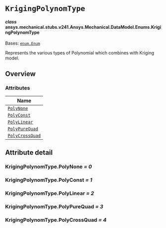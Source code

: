 # `KrigingPolynomType`



#### *class* ansys.mechanical.stubs.v241.Ansys.Mechanical.DataModel.Enums.KrigingPolynomType

Bases: [`enum.Enum`](https://docs.python.org/3/library/enum.html#enum.Enum)

Represents the various types of Polynomial which combines with Kriging model.

<!-- !! processed by numpydoc !! -->

<a id="overview"></a>

## Overview

### Attributes

| Name |
| -------------------------------------------------------------------------------------------------------------------------------- |
| [`PolyNone`](../../../../../v242/Ansys/Mechanical/DataModel/Enums/KrigingPolynomType.md#KrigingPolynomType.PolyNone) |
| [`PolyConst`](../../../../../v242/Ansys/Mechanical/DataModel/Enums/KrigingPolynomType.md#KrigingPolynomType.PolyConst) |
| [`PolyLinear`](../../../../../v242/Ansys/Mechanical/DataModel/Enums/KrigingPolynomType.md#KrigingPolynomType.PolyLinear) |
| [`PolyPureQuad`](../../../../../v242/Ansys/Mechanical/DataModel/Enums/KrigingPolynomType.md#KrigingPolynomType.PolyPureQuad) |
| [`PolyCrossQuad`](../../../../../v242/Ansys/Mechanical/DataModel/Enums/KrigingPolynomType.md#KrigingPolynomType.PolyCrossQuad) |

<a id="attribute-detail"></a>

## Attribute detail

<a id="KrigingPolynomType.PolyNone"></a>

### KrigingPolynomType.PolyNone *= 0*

<a id="KrigingPolynomType.PolyConst"></a>

### KrigingPolynomType.PolyConst *= 1*

<a id="KrigingPolynomType.PolyLinear"></a>

### KrigingPolynomType.PolyLinear *= 2*

<a id="KrigingPolynomType.PolyPureQuad"></a>

### KrigingPolynomType.PolyPureQuad *= 3*

<a id="KrigingPolynomType.PolyCrossQuad"></a>

### KrigingPolynomType.PolyCrossQuad *= 4*


